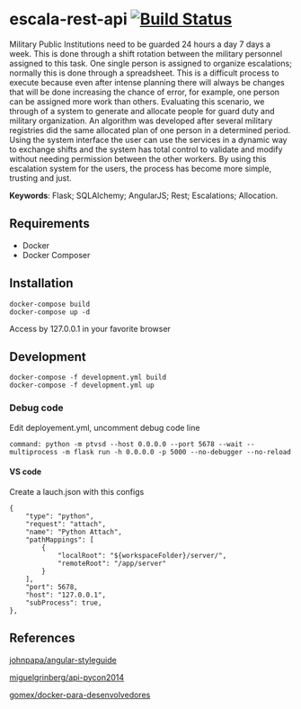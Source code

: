 # escala-rest-api [![Build Status](https://travis-ci.org/mirandarfsm/escala-rest-api.svg?branch=master)](https://travis-ci.org/mirandarfsm/escala-rest-api)
Military Public Institutions need to be guarded 24 hours a day 7 days a week. This is done through a shift rotation between the military personnel assigned to this task. One single person is assigned to organize escalations; normally this is done through a spreadsheet. This is a difficult process to execute because even after intense planning there will always be changes that will be done increasing the chance of error, for example, one person can be assigned more work than others. Evaluating this scenario, we through of a system to generate and allocate people for guard duty and military organization. An algorithm was developed after several military registries did the same allocated plan of one person in a determined period. Using the system interface the user can use the services in a dynamic way to exchange shifts and the system has total control to validate and modify without needing permission between the other workers. By using this escalation system for the users, the process has become more simple, trusting and just.

**Keywords**: Flask; SQLAlchemy; AngularJS; Rest; Escalations; Allocation.


## Requirements

* Docker
* Docker Composer

## Installation

```
docker-compose build
docker-compose up -d
```
Access by 127.0.0.1 in your favorite browser

## Development

```
docker-compose -f development.yml build
docker-compose -f development.yml up
```

### Debug code

Edit deployement.yml, uncomment debug code line

```
command: python -m ptvsd --host 0.0.0.0 --port 5678 --wait --multiprocess -m flask run -h 0.0.0.0 -p 5000 --no-debugger --no-reload
```

#### VS code

Create a lauch.json with this configs

```
{
    "type": "python",
    "request": "attach",
    "name": "Python Attach",
    "pathMappings": [
        {
            "localRoot": "${workspaceFolder}/server/",
            "remoteRoot": "/app/server"
        }
    ],
    "port": 5678,
    "host": "127.0.0.1",
    "subProcess": true,
},
```


## References

[johnpapa/angular-styleguide](https://github.com/johnpapa/angular-styleguide/tree/master/a1)

[miguelgrinberg/api-pycon2014](https://github.com/miguelgrinberg/api-pycon2014)

[gomex/docker-para-desenvolvedores](https://github.com/gomex/docker-para-desenvolvedores)
